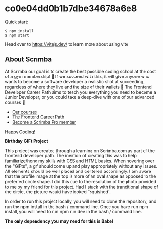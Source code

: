 # co0e04dd0b1b7dbe34678a6e8

Quick start:

```
$ npm install
$ npm start
````

Head over to https://vitejs.dev/ to learn more about using vite
## About Scrimba

At Scrimba our goal is to create the best possible coding school at the cost of a gym membership! 💜
If we succeed with this, it will give anyone who wants to become a software developer a realistic shot at succeeding, regardless of where they live and the size of their wallets 🎉
The Frontend Developer Career Path aims to teach you everything you need to become a Junior Developer, or you could take a deep-dive with one of our advanced courses 🚀

- [Our courses](https://scrimba.com/allcourses)
- [The Frontend Career Path](https://scrimba.com/learn/frontend)
- [Become a Scrimba Pro member](https://scrimba.com/pricing)

Happy Coding!


**Birthday GIFt Project**

This project was created through a learning on Scrimba.com as part of the frontend developer path. 
The inention of creating this was to help familiarize/hone my skills with CSS and HTML basics. When hovering over the "GIFts", a gif should come up and play appropriately without any issues. All elements should be well placed and centered accordingly. I am aware that the profile image at the top is more of an oval shape as opposed to the preferred circle shape. I did this due to the resolution of the photo provided to me by my friend for this project. Had I stuck with the tranditional shape of the circle, the picture would have looked "squished".

In order to run this project locally, you will need to clone the repository, and run the npm install in the bash / command line. Once you have run npm install, you will need to run npm run dev in the bash / command line.

**The only dependency you may need for this is Babel**
